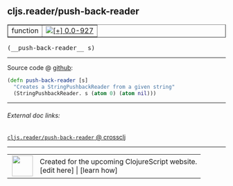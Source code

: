 ## cljs.reader/push-back-reader



 <table border="1">
<tr>
<td>function</td>
<td><a href="https://github.com/cljsinfo/cljs-api-docs/tree/0.0-927"><img valign="middle" alt="[+] 0.0-927" title="Added in 0.0-927" src="https://img.shields.io/badge/+-0.0--927-lightgrey.svg"></a> </td>
</tr>
</table>


 <samp>
(__push-back-reader__ s)<br>
</samp>

---







Source code @ [github](https://github.com/clojure/clojurescript/blob/r1011/src/cljs/cljs/reader.cljs#L30-L32):

```clj
(defn push-back-reader [s]
  "Creates a StringPushbackReader from a given string"
  (StringPushbackReader. s (atom 0) (atom nil)))
```

<!--
Repo - tag - source tree - lines:

 <pre>
clojurescript @ r1011
└── src
    └── cljs
        └── cljs
            └── <ins>[reader.cljs:30-32](https://github.com/clojure/clojurescript/blob/r1011/src/cljs/cljs/reader.cljs#L30-L32)</ins>
</pre>

-->

---



###### External doc links:

[`cljs.reader/push-back-reader` @ crossclj](http://crossclj.info/fun/cljs.reader.cljs/push-back-reader.html)<br>

---

 <table>
<tr><td>
<img valign="middle" align="right" width="48px" src="http://i.imgur.com/Hi20huC.png">
</td><td>
Created for the upcoming ClojureScript website.<br>
[edit here] | [learn how]
</td></tr></table>

[edit here]:https://github.com/cljsinfo/cljs-api-docs/blob/master/cljsdoc/cljs.reader_push-back-reader.cljsdoc
[learn how]:https://github.com/cljsinfo/cljs-api-docs/wiki/cljsdoc-files

<!--

This information was too distracting to show to readers, but I'll leave it
commented here since it is helpful to:

- pretty-print the data used to generate this document
- and show how to retrieve that data



The API data for this symbol:

```clj
{:ns "cljs.reader",
 :name "push-back-reader",
 :type "function",
 :signature ["[s]"],
 :source {:code "(defn push-back-reader [s]\n  \"Creates a StringPushbackReader from a given string\"\n  (StringPushbackReader. s (atom 0) (atom nil)))",
          :title "Source code",
          :repo "clojurescript",
          :tag "r1011",
          :filename "src/cljs/cljs/reader.cljs",
          :lines [30 32]},
 :full-name "cljs.reader/push-back-reader",
 :full-name-encode "cljs.reader_push-back-reader",
 :history [["+" "0.0-927"]]}

```

Retrieve the API data for this symbol:

```clj
;; from Clojure REPL
(require '[clojure.edn :as edn])
(-> (slurp "https://raw.githubusercontent.com/cljsinfo/cljs-api-docs/catalog/cljs-api.edn")
    (edn/read-string)
    (get-in [:symbols "cljs.reader/push-back-reader"]))
```

-->

